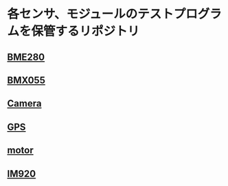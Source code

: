 # 各センサ、モジュールのテストプログラムを保管するリポジトリ

## [BME280](https://github.com/cansat2019kimuralab/SensorModuleTest/blob/master/BME280/BME280.md)

## [BMX055](https://github.com/cansat2019kimuralab/SensorModuleTest/blob/master/BMX055/bmx055.md)

## [Camera](https://github.com/cansat2019kimuralab/SensorModuleTest/blob/master/Camera/Camera.md)

## [GPS](https://github.com/cansat2019kimuralab/SensorModuleTest/blob/master/GPS/GPS.md)

## [motor](https://github.com/cansat2019kimuralab/SensorModuleTest/blob/master/Motor/Motor.md)

## [IM920](https://github.com/cansat2019kimuralab/SensorModuleTest/blob/master/IM920/im920.md)
